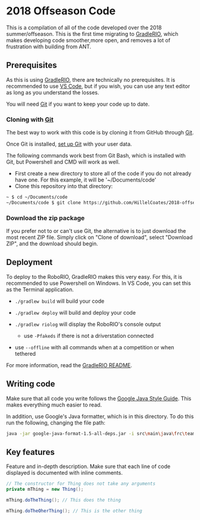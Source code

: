 # 2018 Offseason Code

This is a compilation of all of the code developed over the 2018 summer/offseason. This is the first time migrating to [GradleRIO](https://github.com/Open-RIO/GradleRIO), which makes developing code smoother,more open, and removes a lot of frustration with building from ANT.

## Prerequisites

As this is using [GradleRIO](https://github.com/Open-RIO/GradleRIO), there are technically no prerequisites. It is recommended to use [VS Code](https://code.visualstudio.com/), but if you wish, you can use any text editor as long as you understand the losses.

You will need [Git](https://git-scm.com/) if you want to keep your code up to date.

### Cloning with [Git](https://git-scm.com/)

The best way to work with this code is by cloning it from GitHub through [Git](https://git-scm.com/).

Once Git is installed, [set up Git](https://git-scm.com/book/en/v2/Getting-Started-First-Time-Git-Setup) with your user data.

The following commands work best from Git Bash, which is installed with Git, but Powershell and CMD will work as well.

- First create a new directory to store all of the code if you do not already have one. For this example, it will be '~/Documents/code'
- Clone this repository into that directory:
```sh
~ $ cd ~/Documents/code
~/Documents/code $ git clone https://github.com/HillelCoates/2018-offseason.git
```

### Download the zip package

If you prefer not to or can't use Git, the alternative is to just download the most recent ZIP file. Simply click on "Clone of download", select "Download ZIP", and the download should begin.

## Deployment

To deploy to the RoboRIO, GradleRIO makes this very easy. For this, it is recommended to use Powershell on Windows. In VS Code, you can set this as the Terminal application.
- `./gradlew build` will build your code
- `./gradlew deploy` will build and deploy your code
- `./gradlew riolog` will display the RoboRIO's console output
    - use `-Pfakeds` if there is not a driverstation connected

- use `--offline` with all commands when at a competition or when tethered

For more information, read the [GradleRIO README](https://github.com/Open-RIO/GradleRIO/blob/master/README.md).

## Writing code

Make sure that all code you write follows the [Google Java Style Guide](https://google.github.io/styleguide/javaguide.html). This makes everything much easier to read.

In addition, use Google's Java formatter, which is in this directory. To do this run the following, changing the file path:
```sh
java -jar google-java-format-1.5-all-deps.jar -i src\main\java\frc\team4077\robot\folder\file.java
```

## Key features

Feature and in-depth description. Make sure that each line of code displayed is documented with inline comments.
```java
// The constructor for Thing does not take any arguments
private mThing = new Thing();

mThing.doTheThing(); // This does the thing

mThing.doTheOherThing(); // This is the other thing
```